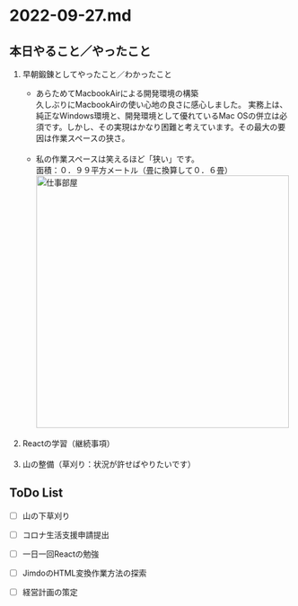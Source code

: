 # 2022-09-27.md

## 本日やること／やったこと

<ol>
<li>早朝鍛錬としてやったこと／わかったこと</li>
<ul>
<li>あらためてMacbookAirによる開発環境の構築</li>
久しぶりにMacbookAirの使い心地の良さに感心しました。
実務上は、純正なWindows環境と、開発環境として優れているMac OSの併立は必須です。しかし、その実現はかなり困難と考えています。その最大の要因は作業スペースの狭さ。  
<br><br>
<li>私の作業スペースは笑えるほど「狭い」です。　</li>
面積：０．９９平方メートル（畳に換算して０．６畳）<br>
<img width="450" src="https://i.imgur.com/1ej8CXL.png" alt="仕事部屋">
    
</ul>
<br><li>Reactの学習（継続事項）</li>
<br><li>山の整備（草刈り：状況が許せばやりたいです）</li>
</ol>
    

## ToDo List

  - [ ] 山の下草刈り
  - [ ] コロナ生活支援申請提出
  - [ ] 一日一回Reactの勉強
  - [ ] JimdoのHTML変換作業方法の探索
  - [ ] 経営計画の策定


